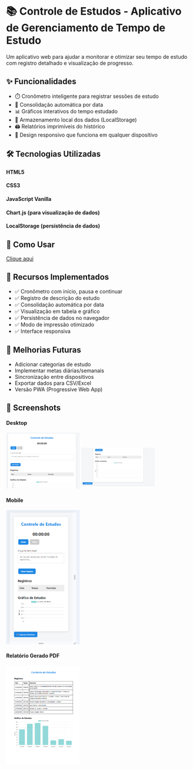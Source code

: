 <h1>📚 Controle de Estudos - Aplicativo de Gerenciamento de Tempo de Estudo</h1>

<p>Um aplicativo web para ajudar a monitorar e otimizar seu tempo de estudo com registro detalhado e visualização de progresso.</p>

<h2>✨ Funcionalidades</h2>
  <ul>
    <li>⏱️ Cronômetro inteligente para registrar sessões de estudo</li>
    <li>📅 Consolidação automática por data</li>
    <li>📊 Gráficos interativos do tempo estudado</li>
    <li>💾 Armazenamento local dos dados (LocalStorage)</li>
    <li>🖨️ Relatórios imprimíveis do histórico</li>
    <li>📱 Design responsivo que funciona em qualquer dispositivo</li>
  </ul>

<h2>🛠️ Tecnologias Utilizadas</h2>
<h4>HTML5</h4>
<h4>CSS3</h4>
<h4>JavaScript Vanilla</h4>
<h4>Chart.js (para visualização de dados)</h4>
<h4>LocalStorage (persistência de dados)</h4>

<h2>🚀 Como Usar</h2>
<a href="https://evandrojmoreira.github.io/Controle-de-Estudos/">Clique aqui</a>

<h2>📌 Recursos Implementados</h2>
  <ul>
    <li>✅ Cronômetro com início, pausa e continuar</li>
    <li>✅ Registro de descrição do estudo</li>
    <li>✅ Consolidação automática por data</li>
    <li>✅ Visualização em tabela e gráfico</li>
    <li>✅ Persistência de dados no navegador</li>
    <li>✅ Modo de impressão otimizado</li>
    <li>✅ Interface responsiva</li>
  </ul>

  <h2>🔮 Melhorias Futuras</h2>
    <ul>
      <li>Adicionar categorias de estudo</li>
      <li>Implementar metas diárias/semanais</li>
      <li>Sincronização entre dispositivos</li>
      <li>Exportar dados para CSV/Excel</li>
      <li>Versão PWA (Progressive Web App)</li>
    </ul>

  <h2>📸 Screenshots</h2>
  <h4>Desktop</h4>
  <img src="https://github.com/EvandroJMoreira/Controle-de-Estudos/blob/main/assets/img/desktop01.png" width=200px>
  <img src="https://github.com/EvandroJMoreira/Controle-de-Estudos/blob/main/assets/img/desktop02.png" width=200px>

  <h4>Mobile</h4>
  <img src="https://github.com/EvandroJMoreira/Controle-de-Estudos/blob/main/assets/img/mobile.png" width=200px>

  <h4>Relatório Gerado PDF</h4>
  <img src="https://github.com/EvandroJMoreira/Controle-de-Estudos/blob/main/assets/img/relatorioPdf.png" width=200px>
